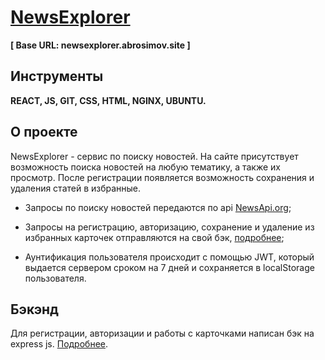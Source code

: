 # [NewsExplorer](https://newsexplorer.abrosimov.site/)

**[ Base URL: newsexplorer.abrosimov.site ]**


## Инструменты
**REACT, JS, GIT, CSS, HTML, NGINX, UBUNTU.**

## О проекте 
NewsExplorer - сервис по поиску новостей. На сайте присутствует возможность поиска новостей на любую тематику, а также их просмотр. После регистрации появляется возможность сохранения и удаления статей в избранные.

* Запросы по поиску новостей передаются по api [NewsApi.org](https://newsapi.org/);

* Запросы на регистрацию, авторизацию, сохранение и удаление из избранных карточек отправляются на свой бэк, [подробнее](https://github.com/v1ktorbro/api-news-explorer); 

* Аунтификация пользователя происходит с помощью JWT, который выдается сервером сроком на 7 дней и сохраняется в localStorage пользователя.

## Бэкэнд
Для регистрации, авторизации и работы с карточками написан  бэк  на express js. [Подробнее](https://github.com/v1ktorbro/api-news-explorer).
